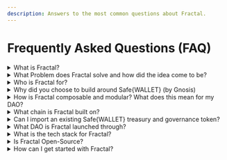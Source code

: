 ```yaml
---
description: Answers to the most common questions about Fractal.
---
```


# Frequently Asked Questions (FAQ)

<details>
<summary>What is Fractal?</summary>

Fractal is the most composable DAO app and framework. Users can form complex subDAO hierarchies and govern in whatever structure suits their needs. This extends existing Safe{WALLET}'s with no-code capabilities of multiple governance options, executive powers between subDAOs as well templating functionality to fast-track day to day operations.

As an example, an organization could form agile subDAOs - each powered by a multisig - that are accountable to a token voting community at the parent level. Or a different user could want to progressively decentralize; a small group of NFT voting members could keep some executive powers over a token voting community. All these options and more are available so that DAOs no longer feel like their locked into doing governance a certain way. Your DAO. Your Way!
</details>

<details>
<summary>What Problem does Fractal solve and how did the idea come to be?</summary>

DAOs are stuck. There are an infinite number of possibilities available to DAOs but current organizations aren't agile or open enough to take advantage. Moving on-chain feels like giving up their agility, scalability and community experimentation. They have to pick one governance for their entire DAO. They lack the technical bandwidth to compose complicated subDAO structures and wish it could be as no-code as drag and drop.

The [DecentDAO](https://www.decent-dao.org/) venture studio experienced this challenge firsthand as they transitioned to becoming a DAO, so together we created Fractal. 
</details>

<details>
<summary>Who is Fractal for?</summary>

Fractal is for those who find existing DAO tools rigid and restrictive. These people know there’s rarely such thing as ‘one governance fits all’ so regularly just use a Safe{WALLET} multisig and Snapshot vote for now. They might have tip-toed around the idea of moving on-chain in a subDAO structure.... but fear getting locked-in to one provider or diverting their own engineers to tackle the probelm. 

Here, Fractal offers value across multiple DAO stakeholders:

* **DAO Leaders and Founders** - Create your own on-chain subDAO hierarchies. Establish the structure, permissions and governance unique to your DAO. Offer your contributors as much - or as little - decision making power on assets as you feel comfortable with. Ensure whatever structure you go for, that it's all transparent, scalable and on-chain to build community confidence. Never feel locked-in as at the end of the day, each subDAO is just a Safe{WALLET} multisig.
* **DAO Community Members**  - Track all DAO activities and asset movements. Engage on proposals based on permissions. Let contributor subDAOs action daily tasks whilst you review - and potentially freeze - activities that may go against your wishes
* **DAO Contributors** - Get clarity on what budgets and assets you've been allocated. Action your responsibilities with on-chain buy-in from the community. Speed up regular DAO tasks with a template builder that interoperates no-code with any smart contract on Ethereum to access all the benefits DeFi offers your organization.
</details>

<details>
<summary>Why did you choose to build around Safe{WALLET} (by Gnosis)</summary>

DAOs essentially just add custom decision making powers to digital assets. This requires a huge amount of trust that the treasury will hold these assets securely. We chose to build around Safe{WALLET} multisig (formerly Gnosis Safe) because it is the industry standard for storing assets. As well as this, 90%+ of DAOs already use a Safe, meaning getting started with Fractal is as easy as searching for your Safe's address in our nav bar. Users never have to feel locked-in to a DAO tool again as Safes are built end to end to be custom and modular (see below).
</details>

<details>
<summary>How is Fractal composable and modular? What does this mean for my DAO?</summary>

Fractal is a small set of components and permissions attached to a Safe{WALLET} multisig.  While we provide the initial set of defaults, the Fractal framework itself is infinitely customizable.

Don’t like ERC-20 token-based voting?  Your DAO can vote to remove the strategy and approve a new one. The crypto ecosystem is always expanding so your DAO from day 1 needs to be upgradeable to the latest and greatest.
</details>

<details>
<summary>What chain is Fractal built on?</summary>

Fractal is built on the Ethereum Virtual Machine (EVM). At launch we will support Ethereum Mainnet but will support Polygon very soon.
</details>

<details>
<summary>Can I import an existing Safe{WALLET} treasury and governance token?</summary>

Yes, absolutely. We want to make starting with Fractal as easy for existing DAOs as possible. If you don't have either though, you can also start from scratch at the click of a button.
</details>

<details>
<summary>What DAO is Fractal launched through?</summary>

Fractal was incubated and launched by [decentDAO](https://www.decent-dao.org/).
</details>

<details>
<summary>What is the tech stack for Fractal?</summary>

Web app: Typescript, React, ethers.js

Smart Contracts and Test Suite: Solidity, OpenZeppelin, Hardhat, Ethers
</details>

<details>
<summary>Is Fractal Open-Source?</summary>

Yes, Fractal is completely open source.  You can find all of our code at the decentDAO Github: https://github.com/decent-dao 
</details>

<details>
<summary>How can I get started with Fractal?</summary>

Learn more at [fractalframework.xyz](https://www.fractalframework.xyz/) or start right away at https://app.dev.fractalframework.xyz/
</details>
